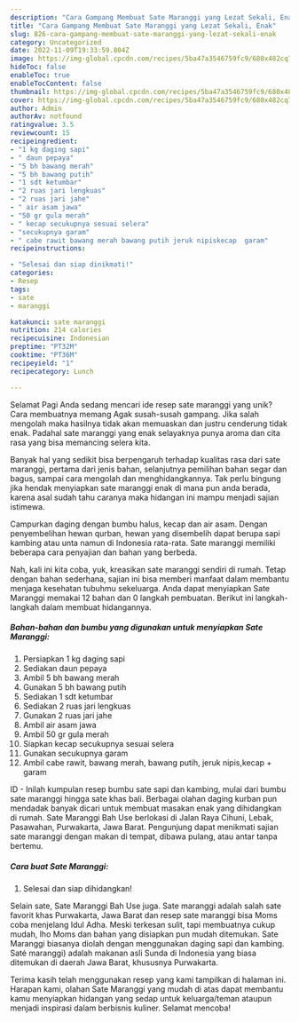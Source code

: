 ```yaml
---
description: "Cara Gampang Membuat Sate Maranggi yang Lezat Sekali, Enak"
title: "Cara Gampang Membuat Sate Maranggi yang Lezat Sekali, Enak"
slug: 826-cara-gampang-membuat-sate-maranggi-yang-lezat-sekali-enak
category: Uncategorized
date: 2022-11-09T19:33:59.804Z
image: https://img-global.cpcdn.com/recipes/5ba47a3546759fc9/680x482cq70/sate-maranggi-foto-resep-utama.jpg
hideToc: false
enableToc: true
enableTocContent: false
thumbnail: https://img-global.cpcdn.com/recipes/5ba47a3546759fc9/680x482cq70/sate-maranggi-foto-resep-utama.jpg
cover: https://img-global.cpcdn.com/recipes/5ba47a3546759fc9/680x482cq70/sate-maranggi-foto-resep-utama.jpg
author: Admin
authorAv: notfound
ratingvalue: 3.5
reviewcount: 15
recipeingredient:
- "1 kg daging sapi"
- " daun pepaya"
- "5 bh bawang merah"
- "5 bh bawang putih"
- "1 sdt ketumbar"
- "2 ruas jari lengkuas"
- "2 ruas jari jahe"
- " air asam jawa"
- "50 gr gula merah"
- " kecap secukupnya sesuai selera"
- "secukupnya garam"
- " cabe rawit bawang merah bawang putih jeruk nipiskecap  garam"
recipeinstructions:

- "Selesai dan siap dinikmati!"
categories:
- Resep
tags:
- sate
- maranggi

katakunci: sate maranggi 
nutrition: 214 calories
recipecuisine: Indonesian
preptime: "PT32M"
cooktime: "PT36M"
recipeyield: "1"
recipecategory: Lunch

---
```



Selamat Pagi Anda sedang mencari ide resep sate maranggi yang unik? Cara membuatnya memang Agak susah-susah gampang. Jika salah mengolah maka hasilnya tidak akan memuaskan dan justru cenderung tidak enak. Padahal sate maranggi yang enak selayaknya punya aroma dan cita rasa yang bisa memancing selera kita.


Banyak hal yang sedikit bisa berpengaruh terhadap kualitas rasa dari sate maranggi, pertama dari jenis bahan, selanjutnya pemilihan bahan segar dan bagus, sampai cara mengolah dan menghidangkannya. Tak perlu bingung jika hendak menyiapkan sate maranggi enak di mana pun anda berada, karena asal sudah tahu caranya maka hidangan ini mampu menjadi sajian istimewa.

Campurkan daging dengan bumbu halus, kecap dan air asam. Dengan penyembelihan hewan qurban, hewan yang disembelih dapat berupa sapi kambing atau unta namun di Indonesia rata-rata. Sate maranggi memiliki beberapa cara penyajian dan bahan yang berbeda.


Nah, kali ini kita coba, yuk, kreasikan sate maranggi sendiri di rumah. Tetap dengan bahan sederhana, sajian ini bisa memberi manfaat dalam membantu menjaga kesehatan tubuhmu sekeluarga. Anda dapat menyiapkan Sate Maranggi memakai 12 bahan dan 0 langkah pembuatan. Berikut ini langkah-langkah dalam membuat hidangannya.

<!--inarticleads1-->

##### Bahan-bahan dan bumbu yang digunakan untuk menyiapkan Sate Maranggi:

1. Persiapkan 1 kg daging sapi
1. Sediakan  daun pepaya
1. Ambil 5 bh bawang merah
1. Gunakan 5 bh bawang putih
1. Sediakan 1 sdt ketumbar
1. Sediakan 2 ruas jari lengkuas
1. Gunakan 2 ruas jari jahe
1. Ambil  air asam jawa
1. Ambil 50 gr gula merah
1. Siapkan  kecap secukupnya sesuai selera
1. Gunakan secukupnya garam
1. Ambil  cabe rawit, bawang merah, bawang putih, jeruk nipis,kecap + garam


ID - Inilah kumpulan resep bumbu sate sapi dan kambing, mulai dari bumbu sate maranggi hingga sate khas bali. Berbagai olahan daging kurban pun mendadak banyak dicari untuk membuat masakan enak yang dihidangkan di rumah. Sate Maranggi Bah Use berlokasi di Jalan Raya Cihuni, Lebak, Pasawahan, Purwakarta, Jawa Barat. Pengunjung dapat menikmati sajian sate maranggi dengan makan di tempat, dibawa pulang, atau antar tanpa bertemu. 

<!--inarticleads2-->

##### Cara buat Sate Maranggi:


1. Selesai dan siap dihidangkan!

Selain sate, Sate Maranggi Bah Use juga. Sate maranggi adalah salah sate favorit khas Purwakarta, Jawa Barat dan resep sate maranggi bisa Moms coba menjelang Idul Adha. Meski terkesan sulit, tapi membuatnya cukup mudah, lho Moms dan bahan yang disiapkan pun mudah ditemukan. Sate Maranggi biasanya diolah dengan menggunakan daging sapi dan kambing. Saté maranggi) adalah makanan asli Sunda di Indonesia yang biasa ditemukan di daerah Jawa Barat, khususnya Purwakarta. 

Terima kasih telah menggunakan resep yang kami tampilkan di halaman ini. Harapan kami, olahan Sate Maranggi yang mudah di atas dapat membantu kamu menyiapkan hidangan yang sedap untuk keluarga/teman ataupun menjadi inspirasi dalam berbisnis kuliner. Selamat mencoba!
